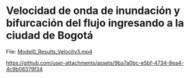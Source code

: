 # Velocidad de onda de inundación y bifurcación del flujo ingresando a la ciudad de Bogotá

File: [Model0_Results_Velocity3.mp4](Model0_Results_Velocity3.mp4)

https://github.com/user-attachments/assets/9ba7a0bc-e5bf-4734-8ea4-4c9b08379f34
